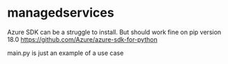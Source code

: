 # managedservices

Azure SDK can be a struggle to install. But should work fine on pip version 18.0 https://github.com/Azure/azure-sdk-for-python

main.py is just an example of a use case
